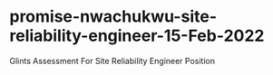 # promise-nwachukwu-site-reliability-engineer-15-Feb-2022
Glints Assessment For Site Reliability Engineer Position
